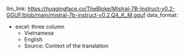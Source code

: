 llm_link: https://huggingface.co/TheBloke/Mistral-7B-Instruct-v0.2-GGUF/blob/main/mistral-7b-instruct-v0.2.Q4_K_M.gguf
data_format:
- excel: three column
  + Vietnamese
  + English
  + Source: Context of the translation

